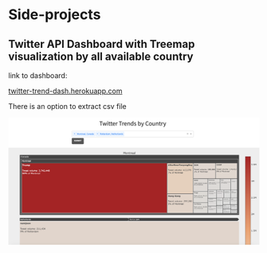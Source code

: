 # Side-projects
## Twitter API Dashboard with Treemap visualization by all available country

link to dashboard:

<a href='https://twitter-trend-dash.herokuapp.com/'> twitter-trend-dash.herokuapp.com </a>

<p> There is an option to extract csv file </p>

![Alt Text](Screen1.png)
